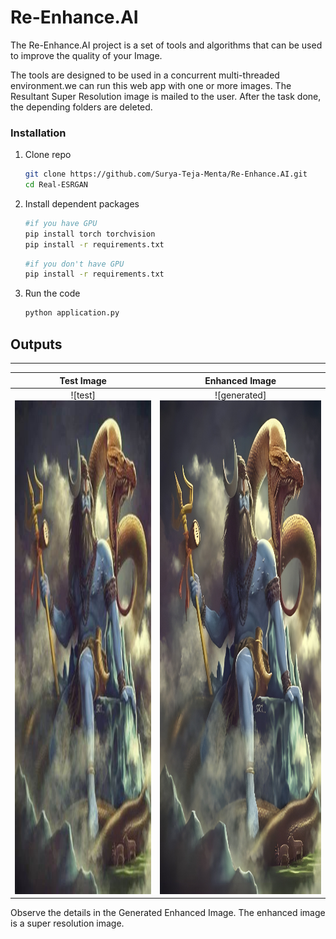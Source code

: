 # Re-Enhance.AI

The Re-Enhance.AI project is a set of tools and algorithms that can be used to improve the quality of your Image.

The tools are designed to be used in a concurrent multi-threaded environment.we can run this web app with one or more images. The Resultant Super Resolution image is mailed to the user. After the task done, the depending folders are deleted.


### Installation

1. Clone repo

    ```bash
    git clone https://github.com/Surya-Teja-Menta/Re-Enhance.AI.git
    cd Real-ESRGAN
    ```

2. Install dependent packages
    ```bash
    #if you have GPU
    pip install torch torchvision
    pip install -r requirements.txt
    ```
    ```bash
    #if you don't have GPU
    pip install -r requirements.txt
    ```
3. Run the code

    ```bash
    python application.py
    ```

## Outputs
---
Test Image | Enhanced Image 
:----------:|:-------------:
![test]<img src="test_image.jpeg" width="400" height="790"> | ![generated]<img src="Enhanced_image.jpeg" width="400" height="790">  

Observe the details in the Generated Enhanced Image. The enhanced image is a super resolution image.

